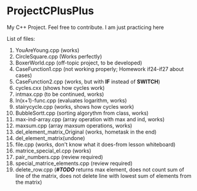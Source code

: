 # ProjectCPlusPlus
 My C++ Project. Feel free to contribute. I am just practicing here

List of files:
 1. YouAreYoung.cpp (works)
 2. CircleSquare.cpp (Works perfectly)
 3. BoxerWorld.cpp (off-topic project, to be developed)
 4. CaseFunction1.cpp (not working properly; Homework if24-if27 about cases)
 5. CaseFunction2.cpp (works, but with __IF__ instead of __SWITCH__)
 6. cycles.cxx (shows how cycles work)
 7. intmax.cpp (to be continued, works)
 8. ln(x+1)-func.cpp (evaluates logarithm, works)
 9. stairycycle.cpp (works, shows how cycles work)
 10. BubbleSortt.cpp (sorting algorythm from class, works)
 11. max-ind-array.cpp (array operation with max and ind, works)
 12. maxsum.cpp (array maxsum operations, works)
 13. del_element_matrix_Original (works, hometask in the end)
 14. del_element_matrix(undone)
 15. file.cpp (works, don't know what it does-from lesson whiteboard)
 16. matrice_special_el.cpp (works)
 17. pair_numbers.cpp (review required)
 18. special_matrice_elements.cpp (review required)
 19. delete_row.cpp (___#TODO___ returns max element, does not count sum of line of the matrix, does not delete line with lowest sum of elements from the matrix)
